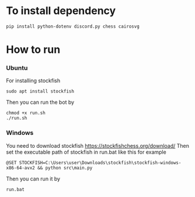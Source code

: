 # To install dependency
```
pip install python-dotenv discord.py chess cairosvg
```
# How to run
### Ubuntu
For installing stockfish
```
sudo apt install stockfish
```
Then you can run the bot by
```
chmod +x run.sh
./run.sh
```

### Windows
You need to download stockfish https://stockfishchess.org/download/
Then set the executable path of stockfish in run.bat like this for example
```
@SET STOCKFISH=C:\Users\user\Downloads\stockfish\stockfish-windows-x86-64-avx2 && python src\main.py
```
Then you can run it by
```
run.bat
```